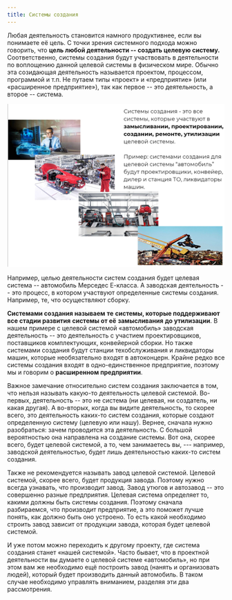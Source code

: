 ```yaml
---
title: Системы создания
---
```


Любая деятельность становится намного продуктивнее, если вы понимаете её
цель. С точки зрения системного подхода можно говорить, что **цель любой
деятельности -- создать целевую систему.** Соответственно, системы
создания будут участвовать в деятельности по воплощению данной целевой
системы в физическом мире. Обычно эта созидающая деятельность называется
проектом, процессом, программой и т.п. Не путаем типы «проект» и
«предприятие» (или «расширенное предприятие»), так как первое -- это
деятельность, а второе -- система.


![](07-creation-systems-11.png)


Например, целью деятельности систем создания будет целевая система --
автомобиль Мерседес Е-класса. А заводская деятельность -- это процесс, в
котором участвуют определенные системы создания. Например, те, что
осуществляют сборку.

**Системами создания называем** **те** **системы, которые поддерживают
все стадии развития** **системы от её** **замысливания** **до
утилизации**. В нашем примере с целевой системой «автомобиль» заводская
деятельность -- это деятельность с участием проектировщиков, поставщиков
комплектующих, конвейерной сборки. Но также системами создания будут
станции техобслуживания и ликвидаторы машин, которые необязательно
входят в автоконцерн. Крайне редко все системы создания входят в
одно-единственное предприятие, поэтому мы и говорим о **расширенном
предприятии**.

Важное замечание относительно систем создания заключается в том, что
нельзя называть какую-то деятельность целевой системой. Во-первых,
деятельность -- это не система (ни целевая, ни создатель, ни какая
другая). А во-вторых, когда вы видите деятельность, то скорее всего, это
деятельность каких-то систем создания, которые создают определенную
систему (целевую или нашу). Вернее, сначала нужно разобраться: зачем
проводится эта деятельность. С большой вероятностью она направлена на
создание системы. Вот она, скорее всего, будет целевой системой, а то,
чем занимаетесь вы, --- например, заводской деятельностью, будет лишь
деятельностью каких-то систем создания.

Также не рекомендуется называть завод целевой системой. Целевой
системой, скорее всего, будет продукция завода. Поэтому нужно всегда
узнавать, что производит завод. Завод утюгов и автозавод -- это
совершенно разные предприятия. Целевая система определяет то, какими
должны быть системы создания. Поэтому сначала разбираемся, что
производит предприятие, а это поможет лучше понять, как должно быть оно
устроено. То есть какой необходимо строить завод зависит от продукции
завода, которая будет целевой системой.

И уже потом можно переходить к другому проекту, где система создания
станет «нашей системой». Часто бывает, что в проектной деятельности вы
думаете о целевой системе «автомобиль», но при этом вам же необходимо
ещё построить завод (нанять и организовать людей), который будет
производить данный автомобиль. В таком случае необходимо управлять
вниманием, разделяя эти два рассмотрения.
